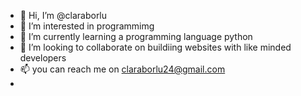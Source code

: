 - 👋 Hi, I’m @claraborlu
- 👀 I’m interested in programmimg 
- 🌱 I’m currently learning a programming language python
- 💞️ I’m looking to collaborate on buildiing websites with like minded developers
- 📫 you can reach me on claraborlu24@gmail.com
- 

<!---
claraborlu/claraborlu is a ✨ special ✨ repository because its `README.md` (this file) appears on your GitHub profile.
You can click the Preview link to take a look at your changes.
--->
